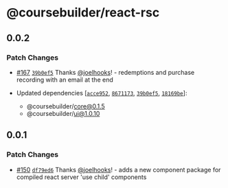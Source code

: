 # @coursebuilder/react-rsc

## 0.0.2

### Patch Changes

- [#167](https://github.com/badass-courses/course-builder/pull/167) [`39b0ef5`](https://github.com/badass-courses/course-builder/commit/39b0ef5e4556ee1a1fd549f3bc48f405fe8b6984) Thanks [@joelhooks](https://github.com/joelhooks)! - redemptions and purchase recording with an email at the end

- Updated dependencies [[`acce952`](https://github.com/badass-courses/course-builder/commit/acce95260e808a74b94c81c165ff296c014d27ff), [`8671173`](https://github.com/badass-courses/course-builder/commit/8671173c90e581a7682eecce894d9dcb897e3cce), [`39b0ef5`](https://github.com/badass-courses/course-builder/commit/39b0ef5e4556ee1a1fd549f3bc48f405fe8b6984), [`18169be`](https://github.com/badass-courses/course-builder/commit/18169be84613cac1cc2d35bc6cd386eaf803f53f)]:
  - @coursebuilder/core@0.1.5
  - @coursebuilder/ui@1.0.10

## 0.0.1

### Patch Changes

- [#150](https://github.com/badass-courses/course-builder/pull/150) [`df79ed6`](https://github.com/badass-courses/course-builder/commit/df79ed6ad2fd7f43c912906451b02b9c4040d7e3) Thanks [@joelhooks](https://github.com/joelhooks)! - adds a new component package for compiled react server 'use child' components
